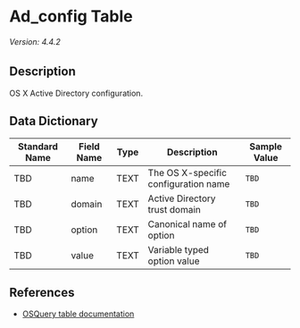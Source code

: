 # Ad_config Table
###### Version: 4.4.2

## Description
OS X Active Directory configuration.

## Data Dictionary
|Standard Name|Field Name|Type|Description|Sample Value|
|---|---|---|---|---|
|TBD|name|TEXT|The OS X-specific configuration name|`TBD`|
|TBD|domain|TEXT|Active Directory trust domain|`TBD`|
|TBD|option|TEXT|Canonical name of option|`TBD`|
|TBD|value|TEXT|Variable typed option value|`TBD`|

## References
* [OSQuery table documentation](https://osquery.io/schema/current#ad_config)
